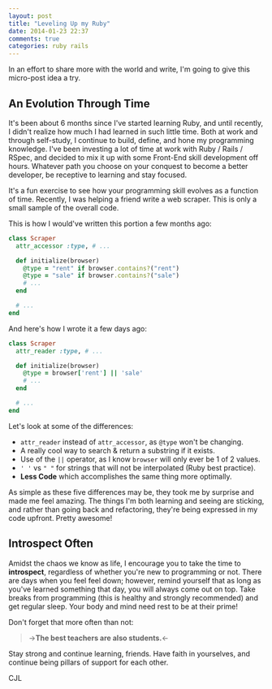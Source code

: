 ```yaml
---
layout: post
title: "Leveling Up my Ruby"
date: 2014-01-23 22:37
comments: true
categories: ruby rails
---
```


In an effort to share more with the world and write, I'm going to give this micro-post idea a try.

## An Evolution Through Time

It's been about 6 months since I've started learning Ruby, and until recently, I didn't realize how much I had learned in such little time. Both at work and through self-study, I continue to build, define, and hone my programming knowledge. I've been investing a lot of time at work with Ruby / Rails / RSpec, and decided to mix it up with some Front-End skill development off hours. Whatever path you choose on your conquest to become a better developer, be receptive to learning and stay focused.

It's a fun exercise to see how your programming skill evolves as a function of time. Recently, I was helping a friend write a web scraper. This is only a small sample of the overall code.

This is how I would've written this portion a few months ago:

```ruby
class Scraper
  attr_accessor :type, # ...

  def initialize(browser)
  	@type = "rent" if browser.contains?("rent")
  	@type = "sale" if browser.contains?("sale")
    # ...
  end

  # ...
end

```

And here's how I wrote it a few days ago:

```ruby
class Scraper
  attr_reader :type, # ...

  def initialize(browser)
    @type = browser['rent'] || 'sale'
    # ...
  end

  # ...
end
```

Let's look at some of the differences:

- `attr_reader` instead of `attr_accessor`, as `@type` won't be changing.
- A really cool way to search & return a substring if it exists.
- Use of the `||` operator, as I know `browser` will only ever be 1 of 2 values.
- `' '` vs `" "` for strings that will not be interpolated (Ruby best practice).
- **Less Code** which accomplishes the same thing more optimally.

As simple as these five differences may be, they took me by surprise and made me feel amazing. The things I'm both learning and seeing are sticking, and rather than going back and refactoring, they're being expressed in my code upfront. Pretty awesome!

## Introspect Often

Amidst the chaos we know as life, I encourage you to take the time to **introspect**, regardless of whether you're new to programming or not. There are days when you feel feel down; however, remind yourself that as long as you've learned something that day, you will always come out on top. Take breaks from programming (this is healthy and strongly recommended) and get regular sleep. Your body and mind need rest to be at their prime!

Don't forget that more often than not:

>->**The best teachers are also students.**<-

Stay strong and continue learning, friends. Have faith in yourselves, and continue being pillars of support for each other.

CJL
